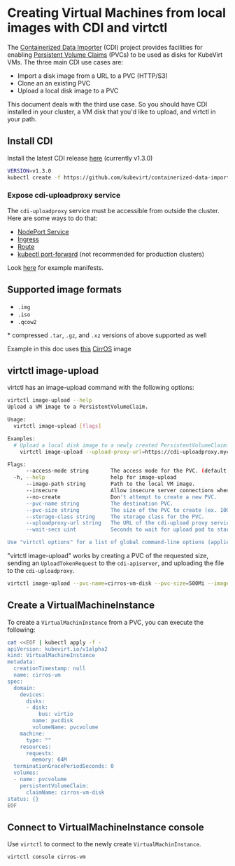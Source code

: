 # Creating Virtual Machines from local images with CDI and virtctl

The [Containerized Data Importer](https://github.com/kubevirt/containerized-data-importer) (CDI) project provides facilities for enabling [Persistent Volume Claims](https://kubernetes.io/docs/concepts/storage/persistent-volumes/) (PVCs) to be used as disks for KubeVirt VMs.  The three main CDI use cases are:

- Import a disk image from a URL to a PVC (HTTP/S3)
- Clone an an existing PVC
- Upload a local disk image to a PVC

This document deals with the third use case.  So you should have CDI installed in your cluster, a VM disk that you'd like to upload, and virtctl in your path.

## Install CDI

Install the latest CDI release [here](https://github.com/kubevirt/containerized-data-importer/releases) (currently v1.3.0)

```bash
VERSION=v1.3.0
kubectl create -f https://github.com/kubevirt/containerized-data-importer/releases/download/$VERSION/cdi-controller.yaml

```

### Expose cdi-uploadproxy service

The `cdi-uploadproxy` service must be accessible from outside the cluster.  Here are some ways to do that:

- [NodePort Service](https://kubernetes.io/docs/concepts/services-networking/service/#nodeport)
- [Ingress](https://kubernetes.io/docs/concepts/services-networking/ingress/)
- [Route](https://docs.openshift.com/container-platform/3.9/architecture/networking/routes.html)
- [kubectl port-forward](https://kubernetes.io/docs/tasks/access-application-cluster/port-forward-access-application-cluster/) (not recommended for production clusters)

Look [here](https://github.com/kubevirt/containerized-data-importer/blob/master/doc/upload.md) for example manifests.

## Supported image formats

- `.img`
- `.iso`
- `.qcow2`

\* compressed `.tar`, `.gz`, and `.xz` versions of above supported as well

Example in this doc uses [this](http://download.cirros-cloud.net/0.4.0/cirros-0.4.0-x86_64-disk.img) [CirrOS](https://launchpad.net/cirros) image

## virtctl image-upload

virtctl has an image-upload command with the following options:

```bash
virtctl image-upload --help
Upload a VM image to a PersistentVolumeClaim.

Usage:
  virtctl image-upload [flags]

Examples:
  # Upload a local disk image to a newly created PersistentVolumeClaim:
	virtctl image-upload --upload-proxy-url=https://cdi-uploadproxy.mycluster.com --pvc-name=upload-pvc --pvc-size=10Gi --image-path=/images/fedora28.qcow2

Flags:
      --access-mode string       The access mode for the PVC. (default "ReadWriteOnce")
  -h, --help                     help for image-upload
      --image-path string        Path to the local VM image.
      --insecure                 Allow insecure server connections when using HTTPS.
      --no-create                Don't attempt to create a new PVC.
      --pvc-name string          The destination PVC.
      --pvc-size string          The size of the PVC to create (ex. 10Gi, 500Mi).
      --storage-class string     The storage class for the PVC.
      --uploadproxy-url string   The URL of the cdi-upload proxy service.
      --wait-secs uint           Seconds to wait for upload pod to start. (default 60)

Use "virtctl options" for a list of global command-line options (applies to all commands).

```

"virtctl image-upload" works by creating a PVC of the requested size, sending an `UploadTokenRequest` to the `cdi-apiserver`, and uploading the file to the `cdi-uploadproxy`.

```bash
virtctl image-upload --pvc-name=cirros-vm-disk --pvc-size=500Mi --image-path=/home/mhenriks/images/cirros-0.4.0-x86_64-disk.img --uploadproxy-url=<url to upload proxy service>
```

## Create a VirtualMachineInstance

To create a `VirtualMachinInstance` from a PVC, you can execute the following:

```bash
cat <<EOF | kubectl apply -f -
apiVersion: kubevirt.io/v1alpha2
kind: VirtualMachineInstance
metadata:
  creationTimestamp: null
  name: cirros-vm
spec:
  domain:
    devices:
      disks:
      - disk:
          bus: virtio
        name: pvcdisk
        volumeName: pvcvolume
    machine:
      type: ""
    resources:
      requests:
        memory: 64M
  terminationGracePeriodSeconds: 0
  volumes:
  - name: pvcvolume
    persistentVolumeClaim:
      claimName: cirros-vm-disk
status: {}
EOF
```

## Connect to VirtualMachineInstance console

Use `virtctl` to connect to the newly create `VirtualMachinInstance`.

```bash
virtctl console cirros-vm
```
